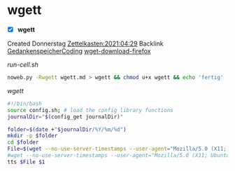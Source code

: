 # wgett

- [X] **wgett**

Created Donnerstag [Zettelkasten:2021:04:29]()
Backlink [GedankenspeicherCoding](../GedankenspeicherCoding.md)
 [wget-download-firefox](./wget-download-firefox.md)

*run-cell.sh*
```bash
noweb.py -Rwgett wgett.md > wgett && chmod u+x wgett && echo 'fertig'
```

*wgett*
```bash
#!/bin/bash
source config.sh; # load the config library functions
journalDir="$(config_get journalDir)"

folder=$(date +"$journalDir/%Y/%m/%d")
mkdir -p $folder
cd $folder
File=$(wget --no-use-server-timestamps --user-agent="Mozilla/5.0 (X11; Ubuntu; Linux x86_64; rv:88.0)" $1 2>&1 | tee /dev/tty | grep Wird | cut -d ' ' -f 3 | sed -e 's/[^A-Za-z0-9._-]//g')
#wget --no-use-server-timestamps --user-agent="Mozilla/5.0 (X11; Ubuntu; Linux x86_64; rv:88.0)" -O $File $1
tts $File $1
```



